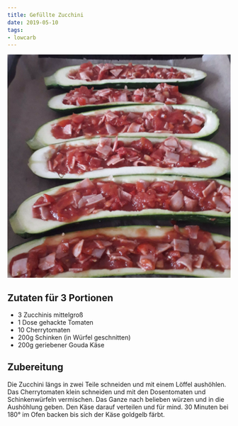 ```yaml
---
title: Gefüllte Zucchini
date: 2019-05-10
tags:
- lowcarb
---
```


![](/img/gefuellte-zucchini.webp)

## Zutaten für 3 Portionen
- 3 Zucchinis mittelgroß
- 1 Dose gehackte Tomaten
- 10 Cherrytomaten
- 200g Schinken (in Würfel geschnitten)
- 200g geriebener Gouda Käse

## Zubereitung
Die Zucchini längs in zwei Teile schneiden und mit einem Löffel aushöhlen. Das Cherrytomaten klein schneiden und mit den Dosentomaten und Schinkenwürfeln vermischen. Das Ganze nach belieben würzen und in die Aushöhlung geben. Den Käse darauf verteilen und für mind. 30 Minuten bei 180° im Ofen backen bis sich der Käse goldgelb färbt.
